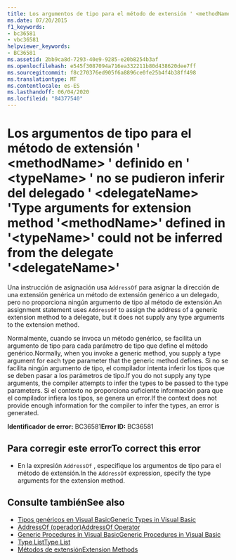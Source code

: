 ```yaml
---
title: Los argumentos de tipo para el método de extensión ' <methodName> ' definido en ' <typeName> ' no se pudieron inferir del delegado ' <delegateName> '
ms.date: 07/20/2015
f1_keywords:
- bc36581
- vbc36581
helpviewer_keywords:
- BC36581
ms.assetid: 2bb9ca8d-7293-40e9-9285-e20b8254b3af
ms.openlocfilehash: e545f3087094a716ea332211b80d438620dee7ff
ms.sourcegitcommit: f8c270376ed905f6a8896ce0fe25b4f4b38ff498
ms.translationtype: MT
ms.contentlocale: es-ES
ms.lasthandoff: 06/04/2020
ms.locfileid: "84377540"
---
```

# <a name="type-arguments-for-extension-method-methodname-defined-in-typename-could-not-be-inferred-from-the-delegate-delegatename"></a><span data-ttu-id="6fd89-102">Los argumentos de tipo para el método de extensión ' \<methodName> ' definido en ' \<typeName> ' no se pudieron inferir del delegado ' \<delegateName> '</span><span class="sxs-lookup"><span data-stu-id="6fd89-102">Type arguments for extension method '\<methodName>' defined in '\<typeName>' could not be inferred from the delegate '\<delegateName>'</span></span>

<span data-ttu-id="6fd89-103">Una instrucción de asignación usa `AddressOf` para asignar la dirección de una extensión genérica un método de extensión genérico a un delegado, pero no proporciona ningún argumento de tipo al método de extensión.</span><span class="sxs-lookup"><span data-stu-id="6fd89-103">An assignment statement uses `AddressOf` to assign the address of a generic extension method to a delegate, but it does not supply any type arguments to the extension method.</span></span>

<span data-ttu-id="6fd89-104">Normalmente, cuando se invoca un método genérico, se facilita un argumento de tipo para cada parámetro de tipo que define el método genérico.</span><span class="sxs-lookup"><span data-stu-id="6fd89-104">Normally, when you invoke a generic method, you supply a type argument for each type parameter that the generic method defines.</span></span> <span data-ttu-id="6fd89-105">Si no se facilita ningún argumento de tipo, el compilador intenta inferir los tipos que se deben pasar a los parámetros de tipo.</span><span class="sxs-lookup"><span data-stu-id="6fd89-105">If you do not supply any type arguments, the compiler attempts to infer the types to be passed to the type parameters.</span></span> <span data-ttu-id="6fd89-106">Si el contexto no proporciona suficiente información para que el compilador infiera los tipos, se genera un error.</span><span class="sxs-lookup"><span data-stu-id="6fd89-106">If the context does not provide enough information for the compiler to infer the types, an error is generated.</span></span>

<span data-ttu-id="6fd89-107">**Identificador de error:** BC36581</span><span class="sxs-lookup"><span data-stu-id="6fd89-107">**Error ID:** BC36581</span></span>

## <a name="to-correct-this-error"></a><span data-ttu-id="6fd89-108">Para corregir este error</span><span class="sxs-lookup"><span data-stu-id="6fd89-108">To correct this error</span></span>

- <span data-ttu-id="6fd89-109">En la expresión `AddressOf` , especifique los argumentos de tipo para el método de extensión.</span><span class="sxs-lookup"><span data-stu-id="6fd89-109">In the `AddressOf` expression, specify the type arguments for the extension method.</span></span>

## <a name="see-also"></a><span data-ttu-id="6fd89-110">Consulte también</span><span class="sxs-lookup"><span data-stu-id="6fd89-110">See also</span></span>

- [<span data-ttu-id="6fd89-111">Tipos genéricos en Visual Basic</span><span class="sxs-lookup"><span data-stu-id="6fd89-111">Generic Types in Visual Basic</span></span>](../programming-guide/language-features/data-types/generic-types.md)
- [<span data-ttu-id="6fd89-112">AddressOf (operador)</span><span class="sxs-lookup"><span data-stu-id="6fd89-112">AddressOf Operator</span></span>](../language-reference/operators/addressof-operator.md)
- [<span data-ttu-id="6fd89-113">Generic Procedures in Visual Basic</span><span class="sxs-lookup"><span data-stu-id="6fd89-113">Generic Procedures in Visual Basic</span></span>](../programming-guide/language-features/data-types/generic-procedures.md)
- [<span data-ttu-id="6fd89-114">Type List</span><span class="sxs-lookup"><span data-stu-id="6fd89-114">Type List</span></span>](../language-reference/statements/type-list.md)
- [<span data-ttu-id="6fd89-115">Métodos de extensión</span><span class="sxs-lookup"><span data-stu-id="6fd89-115">Extension Methods</span></span>](../programming-guide/language-features/procedures/extension-methods.md)
